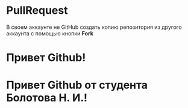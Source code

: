 # PullRequest
В своем аккаунте не GitHub создать копию репозитория из другого аккаунта с помощью кнопки **Fork**

# Привет Github!

# Привет Github от студента Болотова Н. И.!
